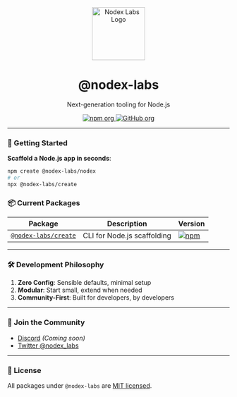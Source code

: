 <div align="center">
  <img width="120" alt="Nodex Labs Logo" src="https://placehold.co/120x120/5865F2/FFFFFF?text=NX">  
  <h1>@nodex-labs</h1>
  <p>Next-generation tooling for Node.js</p>
  <a href="https://www.npmjs.com/org/nodex-labs">
    <img alt="npm org" src="https://img.shields.io/badge/npm-%40nodex--labs-CC3534">
  </a>
  <a href="https://github.com/nodex-labs">
    <img alt="GitHub org" src="https://img.shields.io/badge/GitHub-nodex--labs-181717">
  </a>
</div>

---

### 🚀 Getting Started  
**Scaffold a Node.js app in seconds**:  
```bash
npm create @nodex-labs/nodex
# or 
npx @nodex-labs/create
```

### 📦 Current Packages  
| Package               | Description                  | Version                       |
|-----------------------|------------------------------|-------------------------------|
| [`@nodex-labs/create`](https://github.com/nodex-labs/create) | CLI for Node.js scaffolding | [![npm](https://img.shields.io/npm/v/@nodex-labs/create)]() |

---

### 🛠 Development Philosophy  
1. **Zero Config**: Sensible defaults, minimal setup  
2. **Modular**: Start small, extend when needed  
3. **Community-First**: Built for developers, by developers  

---

### 💬 Join the Community  
- [Discord](#) *(Coming soon)*  
- [Twitter @nodex_labs](#) 

---

### 📜 License  
All packages under `@nodex-labs` are [MIT licensed](https://github.com/nodex-labs/.github/blob/main/LICENSE).
